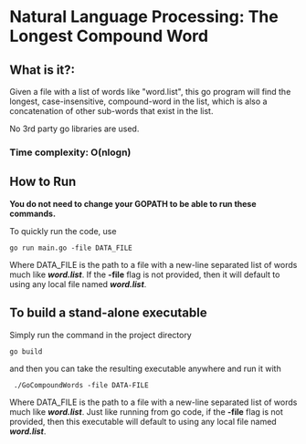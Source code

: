 # Natural Language Processing: The Longest Compound Word

## What is it?:
Given a file with a list of words like "word.list", this go program will find the longest, case-insensitive, compound-word in the list, which is also a concatenation of other sub-words that exist in the list.

No 3rd party go libraries are used.

### Time complexity: O(nlogn) 

## How to Run
**You do not need to change your GOPATH to be able to run these commands.**

To quickly run the code, use
```
go run main.go -file DATA_FILE
```
Where DATA_FILE is the path to a file with a new-line separated list of words much like ***word.list***. If the **-file** flag is not provided, then it will default to using any local file named ***word.list***.



## To build a stand-alone executable

Simply run the command in the project directory
```
go build
```
and then you can take the resulting executable anywhere and run it with 
```
 ./GoCompoundWords -file DATA-FILE
```
Where DATA_FILE is the path to a file with a new-line separated list of words much like ***word.list***. Just like running from go code, if the **-file** flag is not provided, then this executable will default to using any local file named ***word.list***.

